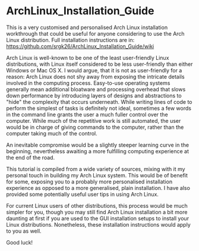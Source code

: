 # ArchLinux_Installation_Guide

This is a very customised and personalised Arch Linux installation workthrough that could be useful for anyone considering to use the Arch Linux distribution. Full installation instructions are in: https://github.com/srgk26/ArchLinux_Installation_Guide/wiki

Arch Linux is well-known to be one of the least user-friendly Linux distributions, with Linux itself considered to be less user-friendly than either Windows or Mac OS X. I would argue, that it is not as user-friendly for a reason: Arch Linux does not shy away from exposing the intricate details involved in the computing process. Easy-to-use operating systems generally mean additional bloatware and processing overhead that slows down performance by introducing layers of designs and abstractions to "hide" the complexity that occurs underneath. While writing lines of code to perform the simplest of tasks is definitely not ideal, sometimes a few words in the command line grants the user a much fuller control over the computer. While much of the repetitive work is still automated, the user would be in charge of giving commands to the computer, rather than the computer taking much of the control.

An inevitable compromise would be a slightly steeper learning curve in the beginning, nevertheless awaiting a more fulfilling computing experience at the end of the road.

This tutorial is compiled from a wide variety of sources, mixing with it my personal touch in building my Arch Linux system. This would be of benefit for some, exposing you to a probably more personalised installation experience as opposed to a more generalised, plain installation. I have also provided some potentially useful user tips in using Arch Linux.

For current Linux users of other distributions, this process would be much simpler for you, though you may still find Arch Linux installation a bit more daunting at first if you are used to the GUI installation setups to install your Linux distributions. Nonetheless, these installation instructions would apply to you as well.

Good luck!

